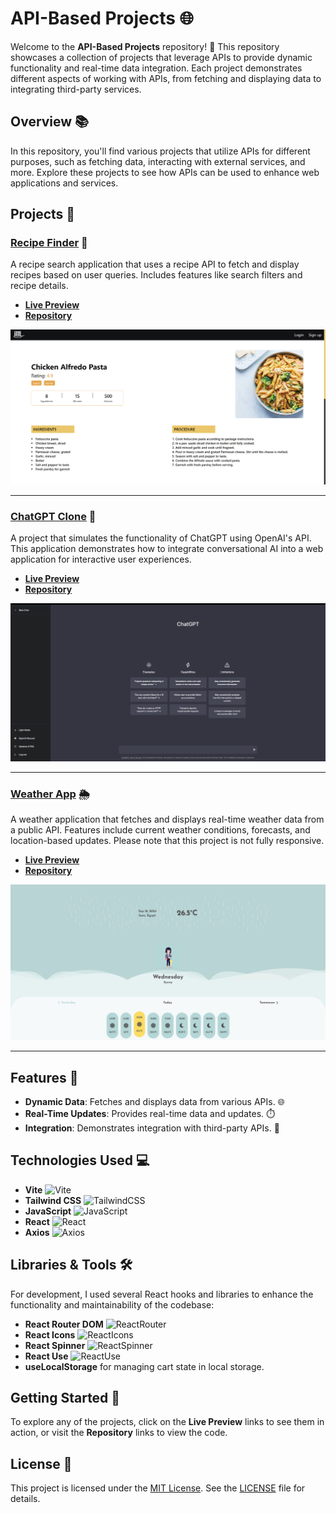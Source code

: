 # API-Based Projects 🌐

Welcome to the **API-Based Projects** repository! 🚀 This repository showcases a collection of projects that leverage APIs to provide dynamic functionality and real-time data integration. Each project demonstrates different aspects of working with APIs, from fetching and displaying data to integrating third-party services.

## Overview 📚

In this repository, you'll find various projects that utilize APIs for different purposes, such as fetching data, interacting with external services, and more. Explore these projects to see how APIs can be used to enhance web applications and services.

## Projects 🚀

### [Recipe Finder](https://github.com/ahmedkamal14/Recipe-Finder) 🍲
A recipe search application that uses a recipe API to fetch and display recipes based on user queries. Includes features like search filters and recipe details.

- **[Live Preview](https://ahmedkamal14.github.io/Recipe-Finder)**
- **[Repository](https://github.com/ahmedkamal14/Recipe-Finder)**

![Recipe Finder](Recipe.png)

---

### [ChatGPT Clone](https://github.com/ahmedkamal14/ChatGptClone) 🤖
A project that simulates the functionality of ChatGPT using OpenAI's API. This application demonstrates how to integrate conversational AI into a web application for interactive user experiences.

- **[Live Preview](https://ahmedkamal14.github.io/ChatGptClone)**
- **[Repository](https://github.com/ahmedkamal14/ChatGptClone)**

![ChatGPT Clone](Chat.png)

---

### [Weather App](https://github.com/ahmedkamal14/WeatherApp) 🌦️
A weather application that fetches and displays real-time weather data from a public API. Features include current weather conditions, forecasts, and location-based updates. Please note that this project is not fully responsive.

- **[Live Preview](https://ahmedkamal14.github.io/WeatherApp)**
- **[Repository](https://github.com/ahmedkamal14/WeatherApp)**

![Weather App](Weather.png)

---

## Features 🌟

- **Dynamic Data**: Fetches and displays data from various APIs. 🌐
- **Real-Time Updates**: Provides real-time data and updates. ⏱️
- **Integration**: Demonstrates integration with third-party APIs. 🔗

## Technologies Used 💻

- **Vite** ![Vite](https://img.shields.io/badge/Vite-646CFF?style=for-the-badge&logo=vite&logoColor=white)
- **Tailwind CSS** ![TailwindCSS](https://img.shields.io/badge/TailwindCSS-38B2AC?style=for-the-badge&logo=tailwind-css&logoColor=white)
- **JavaScript** ![JavaScript](https://img.shields.io/badge/JavaScript-F7DF1E?style=for-the-badge&logo=javascript&logoColor=black)
- **React** ![React](https://img.shields.io/badge/React-61DAFB?style=for-the-badge&logo=react&logoColor=white)
- **Axios** ![Axios](https://img.shields.io/badge/Axios-5A29E4?style=for-the-badge&logo=axios&logoColor=white)

## Libraries & Tools 🛠️

For development, I used several React hooks and libraries to enhance the functionality and maintainability of the codebase:

- **React Router DOM** ![ReactRouter](https://img.shields.io/badge/React--Router-CA4245?style=for-the-badge&logo=react-router&logoColor=white)
- **React Icons** ![ReactIcons](https://img.shields.io/badge/React--Icons-EA4335?style=for-the-badge&logo=react-icons&logoColor=white)
- **React Spinner** ![ReactSpinner](https://img.shields.io/badge/React--Spinner-4CAF50?style=for-the-badge&logo=react&logoColor=white)
- **React Use** ![ReactUse](https://img.shields.io/badge/React--Use-61DAFB?style=for-the-badge&logo=react&logoColor=white)
- **useLocalStorage** for managing cart state in local storage.


## Getting Started 🏁

To explore any of the projects, click on the **Live Preview** links to see them in action, or visit the **Repository** links to view the code.

## License 📜

This project is licensed under the [MIT License](https://opensource.org/licenses/MIT). See the [LICENSE](LICENSE) file for details.
